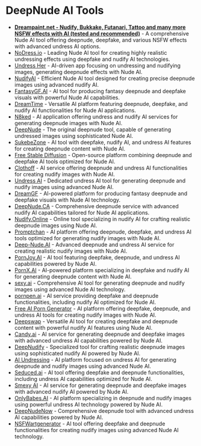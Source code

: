 # DeepNude AI Tools

* **[Dreampaint.net - Nudify, Bukkake, Futanari, Tattoo and many more NSFW effects with AI (tested and recommended)](https://www.dreampaint.net/?utm_source=github&utm_medium=paolinsta&utm_campaign=AI-best-tools)** - A comprehensive Nude AI tool offering deepnude, deepfake, and various NSFW effects with advanced undress AI options.
* [NoDress.io](https://nodress.io) - Leading Nude AI tool for creating highly realistic undressing effects using deepfake and nudify AI technologies.
* [Undress Her](https://undressher.app) - AI-driven app focusing on undressing and nudifying images, generating deepnude effects with Nude AI.
* [NudifyAI](https://nudify-ai.online/) - Efficient Nude AI tool designed for creating precise deepnude images using advanced nudify AI.
* [FantasyGF.AI](https://fantasygf.ai/generate-image) - AI tool for producing fantasy deepnude and deepfake visuals with powerful Nude AI capabilities.
* [DreamTime](https://www.dreamtime.tech/) - Versatile AI platform featuring deepnude, deepfake, and nudify AI functionalities for Nude AI applications.
* [N8ked](https://www.n8ked.app/) - AI application offering undress and nudify AI services for generating deepnude images with Nude AI.
* [DeepNude](https://deepnude.cc/) - The original deepnude tool, capable of generating undressed images using sophisticated Nude AI.
* [SukebeZone](https://www.sukebezone.com/) - AI tool with deepfake, nudify AI, and undress AI features for creating deepnude content with Nude AI.
* [Free Stable Diffusion](https://teletype.in/@hackfreaks/oBOsvUcck5D) - Open-source platform combining deepnude and deepfake AI tools optimized for Nude AI.
* [Clothoff](https://clothoff.io/it) - AI service offering deepnude and undress AI functionalities for creating nudify images with Nude AI.
* [Undress AI](https://undress.app/) - Dedicated undress AI tool for generating deepnude and nudify images using advanced Nude AI.
* [DreamGF](https://dreamgf.ai/) - AI-powered platform for producing fantasy deepnude and deepfake visuals with Nude AI technology.
* [DeepNude.CA](https://deepnude.ca/) - Comprehensive deepnude service with advanced nudify AI capabilities tailored for Nude AI applications.
* [Nudify.Online](https://www.nudify.online/) - Online tool specializing in nudify AI for crafting realistic deepnude images using Nude AI.
* [Promptchan](https://promptchan.ai/) - AI platform offering deepnude, deepfake, and undress AI tools optimized for generating nudify images with Nude AI.
* [Deep-Nude.AI](https://www.deep-nude.ai/) - Advanced deepnude and undress AI service for creating realistic nudify images with Nude AI.
* [PornJoy.AI](https://pornjoy.ai/) - AI tool featuring deepfake, deepnude, and undress AI capabilities powered by Nude AI.
* [PornX.AI](https://pornx.ai/) - AI-powered platform specializing in deepfake and nudify AI for generating deepnude content with Nude AI.
* [sexy.ai](https://sexy.ai/) - Comprehensive AI tool for generating deepnude and nudify images using advanced Nude AI technology.
* [pornpen.ai](https://pornpen.ai/) - AI service providing deepfake and deepnude functionalities, including nudify AI optimized for Nude AI.
* [Free AI Porn Generator](https://ai-porn.ai/) - AI platform offering deepfake, deepnude, and undress AI tools for creating nudify images with Nude AI.
* [Deepswap](https://www.deepswap.ai/) - Versatile AI tool for creating deepfake and deepnude content with powerful nudify AI features using Nude AI.
* [Candy.ai](https://candy.ai/discover) - AI service for generating deepnude and deepfake images with advanced undress AI capabilities powered by Nude AI.
* [DeepNudify](https://deepnudify.com/) - Specialized tool for crafting realistic deepnude images using sophisticated nudify AI powered by Nude AI.
* [AI Undressing](https://undressing.io/) - AI platform focused on undress AI for generating deepnude and nudify images using advanced Nude AI.
* [Seduced.ai](https://www.seduced.ai/) - AI tool offering deepfake and deepnude functionalities, including undress AI capabilities optimized for Nude AI.
* [Smexy AI](https://www.smexy.ai/) - AI service for generating deepnude and deepfake images with advanced nudify AI powered by Nude AI.
* [OnlyBabes.AI](https://www.onlybabes.ai/) - AI platform specializing in deepnude and nudify images using powerful undress AI technology powered by Nude AI.
* [DeepNudeNow](https://deepnudenow.com/) - Comprehensive deepnude tool with advanced undress AI capabilities powered by Nude AI.
* [NSFWartgenerator](https://www.nsfwartgenerator.ai/) - AI tool offering deepfake and deepnude functionalities for creating nudify images using advanced Nude AI technology.
